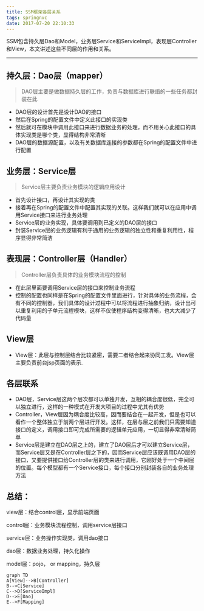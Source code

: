 ```yaml
---
title: SSM框架各层关系
tags: springnvc
date: 2017-07-20 22:10:33
---
```

SSM包含持久层Dao和Model，业务层Service和ServiceImpl，表现层Controller和View，本文讲述这些不同层的作用和关系。

<!--more-->

---

 ## 持久层：Dao层（mapper）

> DAO层主要是做数据持久层的工作，负责与数据库进行联络的一些任务都封装在此

* DAO层的设计首先是设计DAO的接口
* 然后在Spring的配置文件中定义此接口的实现类
* 然后就可在模块中调用此接口来进行数据业务的处理，而不用关心此接口的具体实现类是哪个类，显得结构非常清晰
* DAO层的数据源配置，以及有关数据库连接的参数都在Spring的配置文件中进行配置

## 业务层：Service层
> Service层主要负责业务模块的逻辑应用设计

* 首先设计接口，再设计其实现的类
* 接着再在Spring的配置文件中配置其实现的关联。这样我们就可以在应用中调用Service接口来进行业务处理
* Service层的业务实现，具体要调用到已定义的DAO层的接口
* 封装Service层的业务逻辑有利于通用的业务逻辑的独立性和重复利用性，程序显得非常简洁

## 表现层：Controller层（Handler）
> Controller层负责具体的业务模块流程的控制

* 在此层里面要调用Service层的接口来控制业务流程
* 控制的配置也同样是在Spring的配置文件里面进行，针对具体的业务流程，会有不同的控制器，我们具体的设计过程中可以将流程进行抽象归纳，设计出可以重复利用的子单元流程模块，这样不仅使程序结构变得清晰，也大大减少了代码量

## View层
* View层：此层与控制层结合比较紧密，需要二者结合起来协同工发。View层主要负责前台jsp页面的表示.

## 各层联系

* DAO层，Service层这两个层次都可以单独开发，互相的耦合度很低，完全可以独立进行，这样的一种模式在开发大项目的过程中尤其有优势
* Controller，View层因为耦合度比较高，因而要结合在一起开发，但是也可以看作一个整体独立于前两个层进行开发。这样，在层与层之前我们只需要知道接口的定义，调用接口即可完成所需要的逻辑单元应用，一切显得非常清晰简单
* Service层是建立在DAO层之上的，建立了DAO层后才可以建立Service层，而Service层又是在Controller层之下的，因而Service层应该既调用DAO层的接口，又要提供接口给Controller层的类来进行调用，它刚好处于一个中间层的位置。每个模型都有一个Service接口，每个接口分别封装各自的业务处理方法


## 总结：
view层：结合control层，显示前端页面

control层：业务模块流程控制，调用service层接口

service层：业务操作实现类，调用dao接口

dao层：数据业务处理，持久化操作

model层：pojo， or mapping，持久层


```mermaid
graph TD
A[View]-->B[Controller]
B-->C[Service]
C-->D[ServiceImpl]
D-->E[Dao]
E-->F[Mapping]
```

